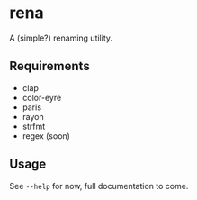 # rena

A (simple?) renaming utility.

## Requirements

- clap
- color-eyre
- paris
- rayon
- strfmt
- regex (soon)

## Usage

See `--help` for now, full documentation to come.

